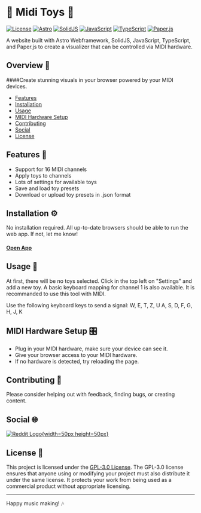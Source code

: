 # 🎵 Midi Toys 🎵 

[![License](https://img.shields.io/badge/License-GPL--3.0-blue.svg)](LICENSE)
[![Astro](https://img.shields.io/badge/Astro-🚀-red.svg)](https://astro.build/)
[![SolidJS](https://img.shields.io/badge/SolidJS-💚-4DCD51.svg)](https://www.solidjs.com/)
[![JavaScript](https://img.shields.io/badge/JavaScript-🟡-F7DF1E.svg)](https://developer.mozilla.org/en-US/docs/Web/JavaScript)
[![TypeScript](https://img.shields.io/badge/TypeScript-🔷-007ACC.svg)](https://www.typescriptlang.org/)
[![Paper.js](https://img.shields.io/badge/Paper.js-🖤-black.svg)](http://paperjs.org/)

A website built with Astro Webframework, SolidJS, JavaScript, TypeScript, and Paper.js to create a visualizer that can be controlled via MIDI hardware.

## Overview 📖
####Create stunning visuals in your browser powered by your MIDI devices.

- [Features](#features)
- [Installation](#installation)
- [Usage](#usage)
- [MIDI Hardware Setup](#midi-hardware-setup)
- [Contributing](#contributing)
- [Social](#social)
- [License](#license)


## Features 🚀
- Support for 16 MIDI channels
- Apply toys to channels
- Lots of settings for available toys
- Save and load toy presets
- Download or upload toy presets in .json format

## Installation ⚙️
No installation required. All up-to-date browsers should be able to run the web app. If not, let me know!

#### [Open App](https://artibex.github.io/MidiToys/)

## Usage 🎹
At first, there will be no toys selected. Click in the top left on "Settings" and add a new toy.
A basic keyboard mapping for channel 1 is also available. It is recommanded to use this tool with MIDI.

Use the following keyboard keys to send a signal:
W, E, T, Z, U
A, S, D, F, G, H, J, K

## MIDI Hardware Setup 🎛️
- Plug in your MIDI hardware, make sure your device can see it.
- Give your browser access to your MIDI hardware.
- If no hardware is detected, try reloading the page.

## Contributing 🤝
Please consider helping out with feedback, finding bugs, or creating content.

## Social 🌐
[![Reddit Logo](https://www.redditstatic.com/about/assets/reddit-logo.png){width=50px height=50px}](https://www.reddit.com/r/miditoys/)

## License 📄
This project is licensed under the [GPL-3.0 License](LICENSE). The GPL-3.0 license ensures that anyone using or modifying your project must also distribute it under the same license. It protects your work from being used as a commercial product without appropriate licensing.

---

Happy music making! 🎶
